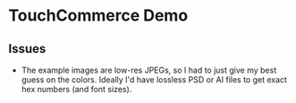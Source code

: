 # TouchCommerce Demo

## Issues
- The example images are low-res JPEGs, so I had to just give my best guess on the colors. Ideally I'd have lossless PSD or AI files to get exact hex numbers (and font sizes).